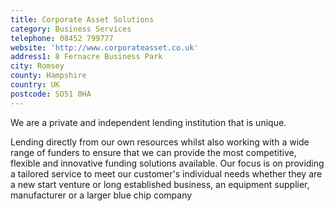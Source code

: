 ```yaml
---
title: Corporate Asset Solutions
category: Business Services
telephone: 08452 799777
website: 'http://www.corporateasset.co.uk'
address1: 8 Fernacre Business Park
city: Romsey
county: Hampshire
country: UK
postcode: SO51 0HA
---
```

We are a private and independent lending institution that is unique.

Lending directly from our own resources whilst also working with a wide range of funders to ensure that we can provide the most competitive, flexible and innovative funding solutions available. Our focus is on providing a tailored service to meet our customer's individual needs whether they are a new start venture or long established business, an equipment supplier, manufacturer or a larger blue chip company